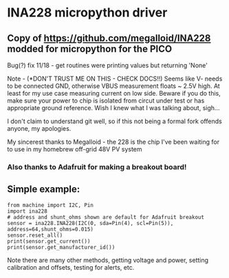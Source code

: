 # INA228 micropython driver

## Copy of https://github.com/megalloid/INA228 modded for micropython for the PICO 

Bug(?) fix 11/18 - get routines were printing values but returning 'None'

Note - (*DON'T TRUST ME ON THIS - CHECK DOCS!!) Seems like V- needs to be connected GND, otherwise VBUS measurement floats ~ 2.5V high. At least for my use case measuring current on low side. Beware if you do this, make sure your power to chip is isolated from circut under test or has appropriate ground reference. Wish I knew what I was talking about, sigh...

I don't claim to understand git well, so if this not being a formal fork offends anyone, my apologies.

My sincerest thanks to Megalloid - the 228 is the chip I've been waiting for to use in my homebrew off-grid 48V PV system

### Also thanks to Adafruit for making a breakout board! 

## Simple example:

```
from machine import I2C, Pin
import ina228
# address and shunt_ohms shown are default for Adafruit breakout
sensor = ina228.INA228(I2C(0, sda=Pin(4), scl=Pin(5)), address=64,shunt_ohms=0.015) 
sensor.reset_all()
print(sensor.get_current())
print(sensor.get_manufacturer_id())
```

Note there are many other methods, getting voltage and power, setting calibration and offsets, testing for alerts, etc.

